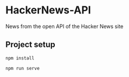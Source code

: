 # HackerNews-API
News from the open API of the Hacker News site

## Project setup
```
npm install
```
```
npm run serve
```

